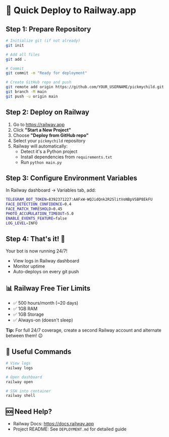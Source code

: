 # 🚀 Quick Deploy to Railway.app

## Step 1: Prepare Repository

```bash
# Initialize git (if not already)
git init

# Add all files
git add .

# Commit
git commit -m "Ready for deployment"

# Create GitHub repo and push
git remote add origin https://github.com/YOUR_USERNAME/pickmychild.git
git branch -M main
git push -u origin main
```

## Step 2: Deploy on Railway

1. Go to https://railway.app
2. Click **"Start a New Project"**
3. Choose **"Deploy from GitHub repo"**
4. Select your `pickmychild` repository
5. Railway will automatically:
   - Detect it's a Python project
   - Install dependencies from `requirements.txt`
   - Run `python main.py`

## Step 3: Configure Environment Variables

In Railway dashboard → Variables tab, add:

```bash
TELEGRAM_BOT_TOKEN=8392371227:AAFxW-WQJidQnk2R2SlitVoNBpVSBP8EkFU
FACE_DETECTION_CONFIDENCE=0.4
FACE_MATCH_THRESHOLD=0.45
PHOTO_ACCUMULATION_TIMEOUT=5.0
ENABLE_EVENTS_FEATURE=false
LOG_LEVEL=INFO
```

## Step 4: That's it! 🎉

Your bot is now running 24/7!

- View logs in Railway dashboard
- Monitor uptime
- Auto-deploys on every git push

## 📊 Railway Free Tier Limits

- ✅ 500 hours/month (~20 days)
- ✅ 1GB RAM
- ✅ 1GB Storage
- ✅ Always-on (doesn't sleep)

**Tip:** For full 24/7 coverage, create a second Railway account and alternate between them! 😉

## 🔧 Useful Commands

```bash
# View logs
railway logs

# Open dashboard
railway open

# SSH into container
railway shell
```

## 🆘 Need Help?

- Railway Docs: https://docs.railway.app
- Project README: See `DEPLOYMENT.md` for detailed guide
